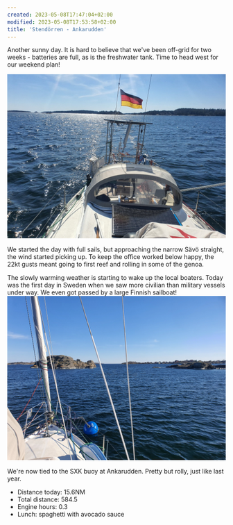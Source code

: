 ```yaml
---
created: 2023-05-08T17:47:04+02:00
modified: 2023-05-08T17:53:58+02:00
title: 'Stendörren - Ankarudden'
---
```


Another sunny day. It is hard to believe that we've been off-grid for two weeks - batteries are full, as is the freshwater tank. Time to head west for our weekend plan!

![Image](../2023/e2261da21e2ae0843d4c10b979f5a71c.jpg) 

We started the day with full sails, but approaching the narrow Sävö straight, the wind started picking up. To keep the office worked below happy, the 22kt gusts meant going to first reef and rolling in some of the genoa.

The slowly warming weather is starting to wake up the local boaters. Today was the first day in Sweden when we saw more civilian than military vessels under way. We even got passed by a large Finnish sailboat!
![Image](../2023/afe5210393c0be5beaf19d051fc8159a.jpg) 

We're now tied to the SXK buoy at Ankarudden. Pretty but rolly, just like last year.

* Distance today: 15.6NM
* Total distance: 584.5
* Engine hours: 0.3
* Lunch: spaghetti with avocado sauce
